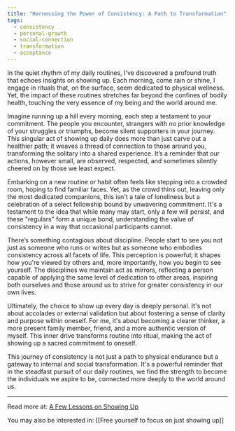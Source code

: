 ```yaml
---
title: "Harnessing the Power of Consistency: A Path to Transformation"
tags:
  - consistency
  - personal-growth
  - social-connection
  - transformation
  - acceptance
---
```

In the quiet rhythm of my daily routines, I've discovered a profound truth that echoes insights on showing up. Each morning, come rain or shine, I engage in rituals that, on the surface, seem dedicated to physical wellness. Yet, the impact of these routines stretches far beyond the confines of bodily health, touching the very essence of my being and the world around me.

Imagine running up a hill every morning, each step a testament to your commitment. The people you encounter, strangers with no prior knowledge of your struggles or triumphs, become silent supporters in your journey. This singular act of showing up daily does more than just carve out a healthier path; it weaves a thread of connection to those around you, transforming the solitary into a shared experience. It’s a reminder that our actions, however small, are observed, respected, and sometimes silently cheered on by those we least expect.

Embarking on a new routine or habit often feels like stepping into a crowded room, hoping to find familiar faces. Yet, as the crowd thins out, leaving only the most dedicated companions, this isn't a tale of loneliness but a celebration of a select fellowship bound by unwavering commitment. It's a testament to the idea that while many may start, only a few will persist, and these "regulars" form a unique bond, understanding the value of consistency in a way that occasional participants cannot.

There’s something contagious about discipline. People start to see you not just as someone who runs or writes but as someone who embodies consistency across all facets of life. This perception is powerful; it shapes how you're viewed by others and, more importantly, how you begin to see yourself. The disciplines we maintain act as mirrors, reflecting a person capable of applying the same level of dedication to other areas, inspiring both ourselves and those around us to strive for greater consistency in our own lives.

Ultimately, the choice to show up every day is deeply personal. It's not about accolades or external validation but about fostering a sense of clarity and purpose within oneself. For me, it's about becoming a clearer thinker, a more present family member, friend, and a more authentic version of myself. This inner drive transforms routine into ritual, making the act of showing up a sacred commitment to oneself.

This journey of consistency is not just a path to physical endurance but a gateway to internal and social transformation. It's a powerful reminder that in the steadfast pursuit of our daily routines, we find the strength to become the individuals we aspire to be, connected more deeply to the world around us.

----

Read more at: [A Few Lessons on Showing Up](https://moretothat.com/a-few-lessons-on-showing-up/)

You may also be interested in: [[Free yourself to focus on just showing up]]
